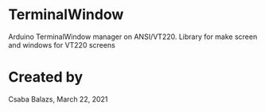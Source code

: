 # TerminalWindow
Arduino TerminalWindow manager on ANSI/VT220. Library for make screen and windows for VT220 screens

# Created by
Csaba Balazs, March 22, 2021
